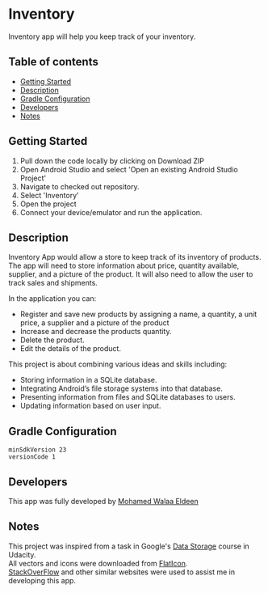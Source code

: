 # Inventory
Inventory app will help you keep track of your inventory.
## Table of contents
* [Getting Started](https://github.com/Willyyyy9/Inventory/new/master?readme=1#getting-started)
* [Description](https://github.com/Willyyyy9/Inventory/new/master?readme=1#description)
* [Gradle Configuration](https://github.com/Willyyyy9/Inventory/new/master?readme=1#gradle-configuration)
* [Developers](https://github.com/Willyyyy9/Inventory/new/master?readme=1#developers)
* [Notes](https://github.com/Willyyyy9/Inventory/new/master?readme=1#notes)

## Getting Started

1.  Pull down the code locally by clicking on Download ZIP
2.  Open Android Studio and select 'Open an existing Android Studio Project'
3.  Navigate to checked out repository.
4.  Select 'Inventory'
5.  Open the project
6.  Connect your device/emulator and run the application.

## Description

Inventory App would allow a store to keep track of its inventory of products.
The app will need to store information about price, quantity available, supplier, and a picture of the product.
It will also need to allow the user to track sales and shipments.


In the application you can:
* Register and save new products by assigning a name, a quantity, a unit price, a supplier and a picture of the product
* Increase and decrease the products quantity.
* Delete the product.
* Edit the details of the product. 


This project is about combining various ideas and skills including:
* Storing information in a SQLite database.
* Integrating Android’s file storage systems into that database.
* Presenting information from files and SQLite databases to users.
* Updating information based on user input. <br/>


## Gradle Configuration
`minSdkVersion 23` <br/>
`versionCode 1`


## Developers
This app was fully developed by [Mohamed Walaa Eldeen](https://github.com/Willyyyy9)


## Notes
This project was inspired from a task in Google's [Data Storage](https://classroom.udacity.com/courses/ud845) course in Udacity. <br/>
All vectors and icons were downloaded from [FlatIcon](https://www.flaticon.com/). <br/>
[StackOverFlow](https://stackoverflow.com/) and other similar websites were used to assist me in developing this app.




